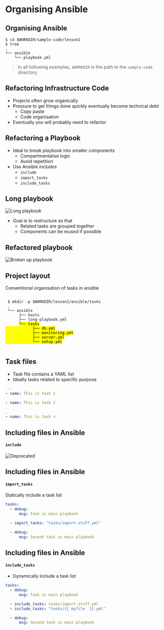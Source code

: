 # Organising Ansible


## Organising Ansible

```
$ cd $WORKDIR/sample-code/lesson1
$ tree
.
└── ansible
    └── playbook.yml
```

>In all following examples, `$WORKDIR` is the path to the `sample-code` directory.


## Refactoring Infrastructure Code

* Projects often grow organically <!-- .element: class="fragment" data-fragment-index="0" -->
* Pressure to get things done quickly eventually become technical debt <!-- .element: class="fragment" data-fragment-index="1" -->
    * Copy paste <!-- .element: class="fragment" data-fragment-index="2" -->
    * Code organisation <!-- .element: class="fragment" data-fragment-index="3" -->
* Eventually you will probably need to refactor <!-- .element: class="fragment" data-fragment-index="4" -->


## Refactoring a Playbook

* Ideal to break playbook into smaller components
  - Compartmentalise logic
  - Avoid repetition
* Use Ansible _includes_
  - `include`
  - `import_tasks`
  - `include_tasks`



## Long playbook

![Long playbook](img/playbook-long.svg "Long playbook")

* Goal is to restructure so that
  - Related tasks are grouped together
  - Components can be _reused_ if possible


## Refactored playbook

![Broken up playbook](img/playbook-refactor1.svg "Refactored")


## Project layout

Conventional organisation of tasks in ansible
 <pre><code data-trim data-noescape>
 $ mkdir -p $WORKDIR/lesson1/ansible/tasks
 .
 └── ansible
      ├── hosts
      ├── long-playbook.yml
      <mark>└── tasks
            ├── db.yml
            ├── monitoring.yml
            ├── server.yml
            └── setup.yml</mark>
 </code></pre>


## Task files

* Task file contains a YAML list
* Ideally tasks related to specific purpose

```yaml
---
- name: This is task 1

- name: This is task 2
.
.
- name: This is task n
```


## Including files in Ansible

#### `include`

![Deprecated](img/3678.deprecated.png "Deprecated") <!-- .element: class="fragment" data-fragment-index="0" -->



## Including files in Ansible

#### `import_tasks`

Statically include a task list

```yaml
tasks:
  - debug:
      msg: Task in main playbook

  - import_tasks: "tasks/import-stuff.yml"

  - debug:
      msg: Second task in main playbook
```


## Including files in Ansible

#### `include_tasks`

* Dynamically include a task list

```yaml
tasks:
  - debug:
      msg: Task in main playbook

  - include_tasks: tasks/import-stuff.yml
  - include_tasks: "tasks/{{ myfile  }}.yml"

  - debug:
      msg: Second task in main playbook
```



